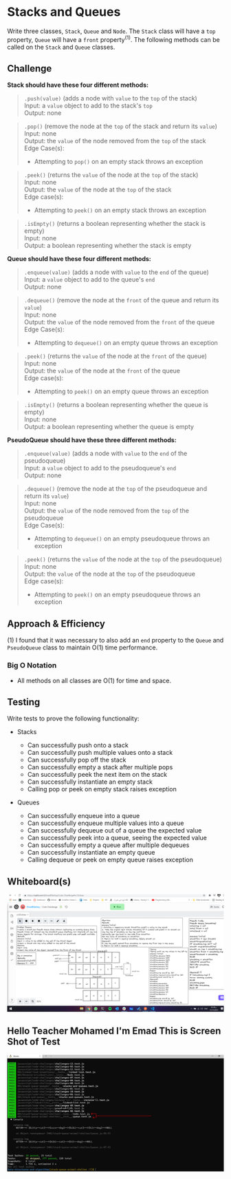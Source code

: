 # Stacks and Queues

Write three classes, `Stack`, `Queue` and `Node`. The `Stack` class will have a `top` property, `Queue` will have a `front` property<sup>(1)</sup>. The following methods can be called on the `Stack` and `Queue` classes.

## Challenge

**Stack should have these four different methods:**

>`.push(value)` (adds a node with `value` to the `top` of the stack)  
>Input: a `value` object to add to the stack's `top`  
>Output: none

>`.pop()` (remove the node at the `top` of the stack and return its `value`)  
>Input: none  
>Output: the `value` of the node removed from the `top` of the stack  
>Edge Case(s):
>- Attempting to `pop()` on an empty stack throws an exception

>`.peek()` (returns the `value` of the node at the `top` of the stack)  
>Input: none  
>Output: the `value` of the node at the `top` of the stack  
>Edge case(s):
>- Attempting to `peek()` on an empty stack throws an exception

>`.isEmpty()` (returns a boolean representing whether the stack is empty)  
>Input: none  
>Output: a boolean representing whether the stack is empty  

**Queue should have these four different methods:**

>`.enqueue(value)` (adds a node with `value` to the `end` of the queue)  
>Input: a `value` object to add to the queue's `end`  
>Output: none  

>`.dequeue()` (remove the node at the `front` of the queue and return its `value`)  
>Input: none  
>Output: the `value` of the node removed from the `front` of the queue  
>Edge Case(s):
>- Attempting to `dequeue()` on an empty queue throws an exception

>`.peek()` (returns the `value` of the node at the `front` of the queue)  
>Input: none  
>Output: the `value` of the node at the `front` of the queue  
>Edge case(s):
>- Attempting to `peek()` on an empty queue throws an exception

>`.isEmpty()` (returns a boolean representing whether the queue is empty)  
>Input: none  
>Output: a boolean representing whether the queue is empty  

**PseudoQueue should have these three different methods:**

>`.enqueue(value)` (adds a node with `value` to the `end` of the pseudoqueue)  
>Input: a `value` object to add to the pseudoqueue's `end`  
>Output: none  

>`.dequeue()` (remove the node at the `top` of the pseudoqueue and return its `value`)  
>Input: none  
>Output: the `value` of the node removed from the `top` of the pseudoqueue  
>Edge Case(s):
>- Attempting to `dequeue()` on an empty pseudoqueue throws an exception

>`.peek()` (returns the `value` of the node at the `top` of the pseudoqueue)  
>Input: none  
>Output: the `value` of the node at the `top` of the pseudoqueue  
>Edge case(s):
>- Attempting to `peek()` on an empty pseudoqueue throws an exception

## Approach & Efficiency

(1) I found that it was necessary to also add an `end` property to the `Queue` and `PseudoQueue` class to maintain O(1) time performance.

### Big O Notation

- All methods on all classes are O(1) for time and space.

## Testing

Write tests to prove the following functionality:

- Stacks
  - Can successfully push onto a stack
  - Can successfully push multiple values onto a stack
  - Can successfully pop off the stack
  - Can successfully empty a stack after multiple pops
  - Can successfully peek the next item on the stack
  - Can successfully instantiate an empty stack
  - Calling pop or peek on empty stack raises exception

- Queues
  - Can successfully enqueue into a queue
  - Can successfully enqueue multiple values into a queue
  - Can successfully dequeue out of a queue the expected value
  - Can successfully peek into a queue, seeing the expected value
  - Can successfully empty a queue after multiple dequeues
  - Can successfully instantiate an empty queue
  - Calling dequeue or peek on empty queue raises exception

## Whiteboard(s)

![cc12](./whiteboard/stack-and-queue.png)


## Hello Teacher Mohamed I'm Emad This is Screen Shot of Test

![Test](./ScreenShot/cc12.JPG)